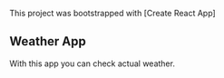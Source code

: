 This project was bootstrapped with [Create React App]

## Weather App

With this app you can check actual weather.
